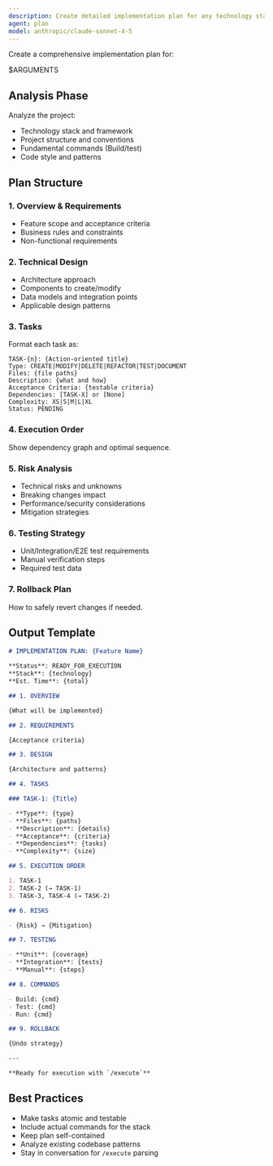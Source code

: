 ```yaml
---
description: Create detailed implementation plan for any technology stack
agent: plan
model: anthropic/claude-sonnet-4-5
---
```


Create a comprehensive implementation plan for:

$ARGUMENTS

## Analysis Phase

Analyze the project:

- Technology stack and framework
- Project structure and conventions
- Fundamental commands (Build/test)
- Code style and patterns

## Plan Structure

### 1. Overview & Requirements

- Feature scope and acceptance criteria
- Business rules and constraints
- Non-functional requirements

### 2. Technical Design

- Architecture approach
- Components to create/modify
- Data models and integration points
- Applicable design patterns

### 3. Tasks

Format each task as:

```
TASK-{n}: {Action-oriented title}
Type: CREATE|MODIFY|DELETE|REFACTOR|TEST|DOCUMENT
Files: {file paths}
Description: {what and how}
Acceptance Criteria: {testable criteria}
Dependencies: [TASK-X] or [None]
Complexity: XS|S|M|L|XL
Status: PENDING
```

### 4. Execution Order

Show dependency graph and optimal sequence.

### 5. Risk Analysis

- Technical risks and unknowns
- Breaking changes impact
- Performance/security considerations
- Mitigation strategies

### 6. Testing Strategy

- Unit/Integration/E2E test requirements
- Manual verification steps
- Required test data

### 7. Rollback Plan

How to safely revert changes if needed.

## Output Template

```markdown
# IMPLEMENTATION PLAN: {Feature Name}

**Status**: READY_FOR_EXECUTION
**Stack**: {technology}
**Est. Time**: {total}

## 1. OVERVIEW

{What will be implemented}

## 2. REQUIREMENTS

{Acceptance criteria}

## 3. DESIGN

{Architecture and patterns}

## 4. TASKS

### TASK-1: {Title}

- **Type**: {type}
- **Files**: {paths}
- **Description**: {details}
- **Acceptance**: {criteria}
- **Dependencies**: {tasks}
- **Complexity**: {size}

## 5. EXECUTION ORDER

1. TASK-1
2. TASK-2 (→ TASK-1)
3. TASK-3, TASK-4 (→ TASK-2)

## 6. RISKS

- {Risk} → {Mitigation}

## 7. TESTING

- **Unit**: {coverage}
- **Integration**: {tests}
- **Manual**: {steps}

## 8. COMMANDS

- Build: {cmd}
- Test: {cmd}
- Run: {cmd}

## 9. ROLLBACK

{Undo strategy}

---

**Ready for execution with `/execute`**
```

## Best Practices

- Make tasks atomic and testable
- Include actual commands for the stack
- Keep plan self-contained
- Analyze existing codebase patterns
- Stay in conversation for `/execute` parsing
